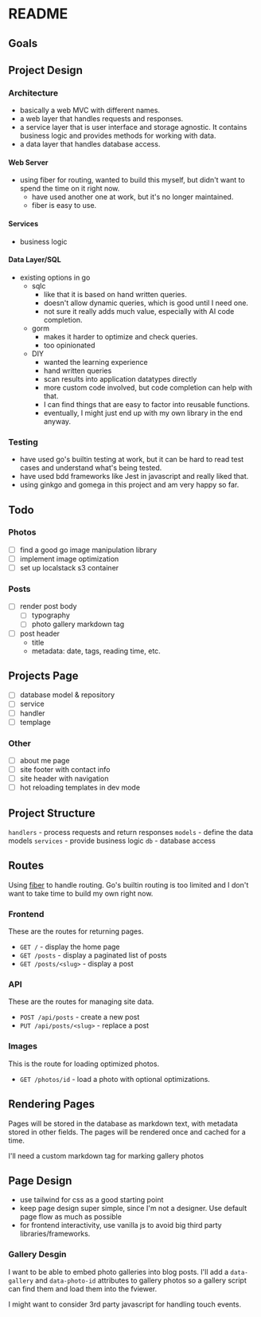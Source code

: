 # README

## Goals

## Project Design
### Architecture
- basically a web MVC with different names.
- a web layer that handles requests and responses.
- a service layer that is user interface and storage agnostic. It contains business logic and provides methods for working with data.
- a data layer that handles database access.
#### Web Server
- using fiber for routing, wanted to build this myself, but didn't want to spend the time on it right now.
  - have used another one at work, but it's no longer maintained.
  - fiber is easy to use.
#### Services
- business logic
#### Data Layer/SQL
- existing options in go
  - sqlc
    - like that it is based on hand written queries.
    - doesn't allow dynamic queries, which is good until I need one.
    - not sure it really adds much value, especially with AI code completion.
  - gorm
    - makes it harder to optimize and check queries.
    - too opinionated
  - DIY
    - wanted the learning experience
    - hand written queries
    - scan results into application datatypes directly
    - more custom code involved, but code completion can help with that.
    - I can find things that are easy to factor into reusable functions.
    - eventually, I might just end up with my own library in the end anyway.
### Testing
  - have used go's builtin testing at work, but it can be hard to read test cases and understand what's being tested.
  - have used bdd frameworks like Jest in javascript and really liked that.
  - using ginkgo and gomega in this project and am very happy so far.

## Todo
### Photos
- [ ] find a good go image manipulation library
- [ ] implement image optimization
- [ ] set up localstack s3 container

### Posts
- [ ] render post body
  - [ ] typography
  - [ ] photo gallery markdown tag
- [ ] post header
  - title
  - metadata: date, tags, reading time, etc.

## Projects Page
- [ ] database model & repository
- [ ] service
- [ ] handler
- [ ] templage

### Other
- [ ] about me page
- [ ] site footer with contact info
- [ ] site header with navigation
- [ ] hot reloading templates in dev mode

## Project Structure

`handlers` - process requests and return responses
`models` - define the data models
`services` - provide business logic
`db` - database access

## Routes

Using [fiber](https://docs.gofiber.io/) to handle routing. Go's builtin routing is too limited and I don't want to take time to build my own right now.

### Frontend

These are the routes for returning pages.

- `GET /` - display the home page
- `GET /posts` - display a paginated list of posts
- `GET /posts/<slug>` - display a post

### API

These are the routes for managing site data.

- `POST /api/posts` - create a new post
- `PUT /api/posts/<slug>` - replace a post

### Images

This is the route for loading optimized photos.

- `GET /photos/id` - load a photo with optional optimizations.

## Rendering Pages

Pages will be stored in the database as markdown text, with metadata stored in other fields. The pages will be rendered once and cached for a time.

I'll need a custom markdown tag for marking gallery photos

## Page Design

- use tailwind for css as a good starting point
- keep page design super simple, since I'm not a designer. Use default page flow as much as possible
- for frontend interactivity, use vanilla js to avoid big third party libraries/frameworks.

### Gallery Desgin

I want to be able to embed photo galleries into blog posts. I'll add a `data-gallery` and `data-photo-id` attributes to gallery photos so a gallery script can find them and load them into the fviewer.

I might want to consider 3rd party javascript for handling touch events.

